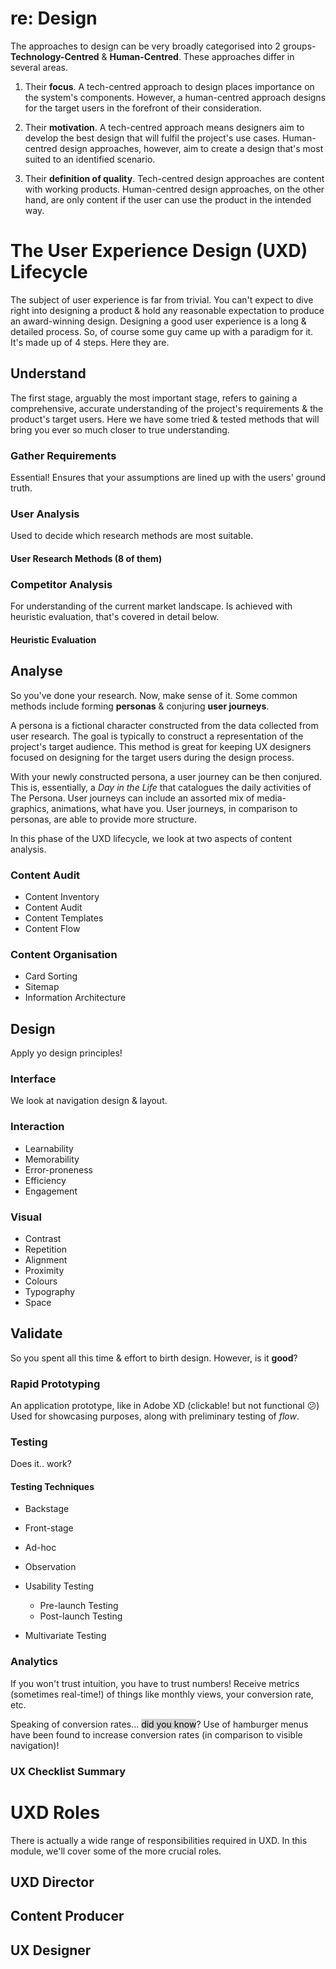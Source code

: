 # re: Design
The approaches to design can be very broadly categorised into 2 groups- **Technology-Centred** & **Human-Centred**. These approaches differ in several areas.

1. Their **focus**. A tech-centred approach to design places importance on the system's components. However, a human-centred approach designs for the target users in the forefront of their consideration.

1. Their **motivation**. A tech-centred approach means designers aim to develop the best design that will fulfil the project's use cases. Human-centred design approaches, however, aim to create a design that's most suited to an identified scenario.

1. Their **definition of quality**. Tech-centred design approaches are content with working products. Human-centred design approaches, on the other hand, are only content if the user can use the product in the intended way.

# The User Experience Design (UXD) Lifecycle
The subject of user experience is far from trivial. You can't expect to dive right into designing a product & hold any reasonable expectation to produce an award-winning design. Designing a good user experience is a long & detailed process. So, of course some guy came up with a paradigm for it. It's made up of 4 steps. Here they are.

## Understand
The first stage, arguably the most important stage, refers to gaining a comprehensive, accurate understanding of the project's requirements & the product's target users. Here we have some tried & tested methods that will bring you ever so much closer to true understanding.

### Gather Requirements
Essential! Ensures that your assumptions are lined up with the users' ground truth.


### User Analysis
Used to decide which research methods are most suitable.

#### User Research Methods (8 of them)

### Competitor Analysis
For understanding of the current market landscape. Is achieved with heuristic evaluation, that's covered in detail below.

#### Heuristic Evaluation


## Analyse
So you've done your research. Now, make sense of it. Some common methods include forming **personas** & conjuring **user journeys**.

A persona is a fictional character constructed from the data collected from user research. The goal is typically to construct a representation of the project's target audience. This method is great for keeping UX designers focused on designing for the target users during the design process.

With your newly constructed persona, a user journey can be then conjured. This is, essentially, a *Day in the Life* that catalogues the daily activities of The Persona. User journeys can include an assorted mix of media- graphics, animations, what have you. User journeys, in comparison to personas, are able to provide more structure.

In this phase of the UXD lifecycle, we look at two aspects of content analysis.

### Content Audit
- Content Inventory
- Content Audit
- Content Templates
- Content Flow

### Content Organisation
- Card Sorting
- Sitemap
- Information Architecture


## Design
Apply yo design principles!

### Interface
We look at navigation design & layout.

### Interaction
- Learnability
- Memorability
- Error-proneness
- Efficiency
- Engagement

### Visual
- Contrast
- Repetition
- Alignment
- Proximity
- Colours
- Typography
- Space


## Validate
So you spent all this time & effort to birth design. However, is it **good**?

### Rapid Prototyping
An application prototype, like in Adobe XD (clickable! but not functional 😕) Used for showcasing purposes, along with preliminary testing of *flow*.

### Testing
Does it.. work?

#### Testing Techniques
- Backstage
- Front-stage
- Ad-hoc
- Observation

- Usability Testing
  - Pre-launch Testing
  - Post-launch Testing
- Multivariate Testing

### Analytics
If you won't trust intuition, you have to trust numbers! Receive metrics (sometimes real-time!) of things like monthly views, your conversion rate, etc.

Speaking of conversion rates... <mark style='background: rgb(210,210,210)'>did you know</mark>? Use of hamburger menus have been found to increase conversion rates (in comparison to visible navigation)!

### UX Checklist Summary

# UXD Roles
There is actually a wide range of responsibilities required in UXD. In this module, we'll cover some of the more crucial roles.

## UXD Director

## Content Producer

## UX Designer
